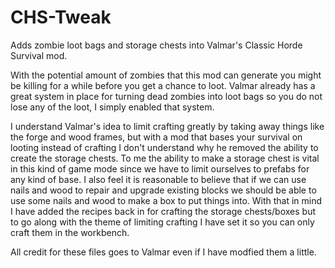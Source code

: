 # CHS-Tweak
Adds zombie loot bags and storage chests into Valmar's Classic Horde Survival mod.

With the potential amount of zombies that this mod can generate you might be killing for a while before you get a chance to loot.  Valmar already has a great system in place for turning dead zombies into loot bags so you do not lose any of the loot, I simply enabled that system.

I understand Valmar's idea to limit crafting greatly by taking away things like the forge and wood frames, but with a mod that bases your survival on looting instead of crafting I don't understand why he removed the ability to create the storage chests.  To me the ability to make a storage chest is vital in this kind of game mode since we have to limit ourselves to prefabs for any kind of base.  I also feel it is reasonable to believe that if we can use nails and wood to repair and upgrade existing blocks we should be able to use some nails and wood to make a box to put things into.  With that in mind I have added the recipes back in for crafting the storage chests/boxes but to go along with the theme of limiting crafting I have set it so you can only craft them in the workbench.

All credit for these files goes to Valmar even if I have modfied them a little.
